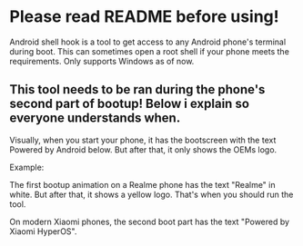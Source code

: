 # Please read README before using!

Android shell hook is a tool to get access to any Android phone's terminal during boot. This can sometimes open a root shell if your phone meets the requirements. Only supports Windows as of now.

## This tool needs to be ran during the phone's second part of bootup! Below i explain so everyone understands when.

Visually, when you start your phone, it has the bootscreen with the text Powered by Android below. But after that, it only shows the OEMs logo.

Example:

The first bootup animation on a Realme phone has the text "Realme" in white. But after that, it shows a yellow logo. That's when you should run the tool.

On modern Xiaomi phones, the second boot part has the text "Powered by Xiaomi HyperOS".
